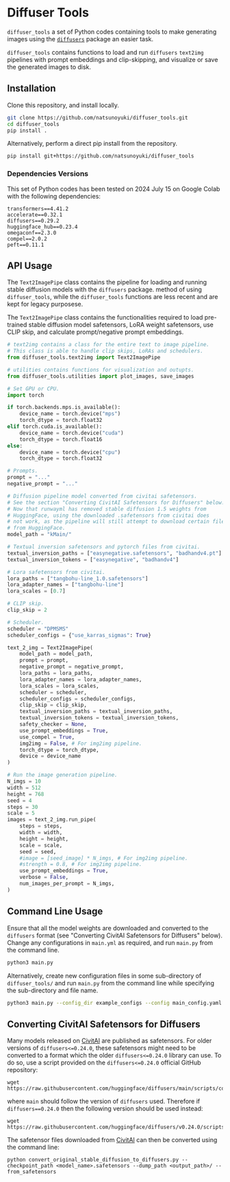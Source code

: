 # Diffuser Tools 
`diffuser_tools` a set of Python codes containing tools to make generating images using the <a href = "https://github.com/huggingface/diffusers">`diffusers`</a> package an easier task.

`diffuser_tools` contains functions to load and run `diffusers` `text2img` pipelines with prompt embeddings and clip-skipping, and visualize or save the generated images to disk. 

## Installation
Clone this repository, and install locally.
```bash
git clone https://github.com/natsunoyuki/diffuser_tools.git
cd diffuser_tools
pip install .
```

Alternatively, perform a direct pip install from the repository.
```bash
pip install git+https://github.com/natsunoyuki/diffuser_tools
```

### Dependencies Versions
This set of Python codes has been tested on 2024 July 15 on Google Colab with the following dependencies:
```
transformers==4.41.2
accelerate==0.32.1
diffusers==0.29.2
huggingface_hub==0.23.4
omegaconf==2.3.0
compel==2.0.2
peft==0.11.1
```

## API Usage 
The `Text2ImagePipe` class contains the pipeline for loading and running stable diffusion models with the `diffusers` package.
 method of using `diffuser_tools`, while the `diffuser_tools` functions are less recent and are kept for legacy purposese.

The `Text2ImagePipe` class contains the functionalities required to load pre-trained stable diffusion model safetensors, LoRA weight safetensors, use CLIP skip, and calculate prompt/negative prompt embeddings.

```python
# text2img contains a class for the entire text to image pipeline.
# This class is able to handle clip skips, LoRAs and schedulers.
from diffuser_tools.text2img import Text2ImagePipe

# utilities contains functions for visualization and outupts.
from diffuser_tools.utilities import plot_images, save_images

# Set GPU or CPU.
import torch

if torch.backends.mps.is_available():
    device_name = torch.device("mps")
    torch_dtype = torch.float32
elif torch.cuda.is_available():
    device_name = torch.device("cuda")
    torch_dtype = torch.float16
else:
    device_name = torch.device("cpu")
    torch_dtype = torch.float32

# Prompts.
prompt = "..."
negative_prompt = "..."

# Diffusion pipeline model converted from civitai safetensors.
# See the section "Converting CivitAI Safetensors for Diffusers" below.
# Now that runwayml has removed stable diffusion 1.5 weights from 
# HuggingFace, using the downloaded .safetensors from civitai does
# not work, as the pipeline will still attempt to download certain files
# from HuggingFace. 
model_path = "kMain/"

# Textual inversion safetensors and pytorch files from civitai.
textual_inversion_paths = ["easynegative.safetensors", "badhandv4.pt"]
textual_inversion_tokens = ["easynegative", "badhandv4"]

# Lora safetensors from civitai.
lora_paths = ["tangbohu-line_1.0.safetensors"]
lora_adapter_names = ["tangbohu-line"]
lora_scales = [0.7]

# CLIP skip.
clip_skip = 2

# Scheduler.
scheduler = "DPMSMS"
scheduler_configs = {"use_karras_sigmas": True}

text_2_img = Text2ImagePipe(
    model_path = model_path,
    prompt = prompt,
    negative_prompt = negative_prompt,
    lora_paths = lora_paths,
    lora_adapter_names = lora_adapter_names,
    lora_scales = lora_scales,
    scheduler = scheduler,
    scheduler_configs = scheduler_configs,
    clip_skip = clip_skip,
    textual_inversion_paths = textual_inversion_paths,
    textual_inversion_tokens = textual_inversion_tokens,
    safety_checker = None,
    use_prompt_embeddings = True,
    use_compel = True,
    img2img = False, # For img2img pipeline.
    torch_dtype = torch_dtype,
    device = device_name
)

# Run the image generation pipeline.
N_imgs = 10
width = 512
height = 768
seed = 4
steps = 30
scale = 5
images = text_2_img.run_pipe(
    steps = steps,
    width = width,
    height = height,
    scale = scale,
    seed = seed,
    #image = [seed_image] * N_imgs, # For img2img pipeline.
    #strength = 0.8, # For img2img pipeline.
    use_prompt_embeddings = True,
    verbose = False,
    num_images_per_prompt = N_imgs,
)
```

## Command Line Usage
Ensure that all the model weights are downloaded and converted to the `diffusers` format (see "Converting CivitAI Safetensors for Diffusers" below). Change any configurations in `main.yml` as required, and run `main.py` from the command line.
```bash
python3 main.py
```
Alternatively, create new configuration files in some sub-directory of `diffuser_tools/` and run `main.py` from the command line while specifying the sub-directory and file name.
```bash
python3 main.py --config_dir example_configs --config main_config.yaml
```

## Converting CivitAI Safetensors for Diffusers
Many models released on <a href = "https://civitai.com">CivitAI</a> are published as safetensors. For older versions of `diffusers<=0.24.0`, these safetensors might need to be converted to a format which the older `diffusers<=0.24.0` library can use. To do so, use a script provided on the `diffusers<=0.24.0` official GitHub repository:
```
wget https://raw.githubusercontent.com/huggingface/diffusers/main/scripts/convert_original_stable_diffusion_to_diffusers.py
```
where `main` should follow the version of `diffusers` used. Therefore if `diffusers==0.24.0` then the following version should be used instead:
```
wget https://raw.githubusercontent.com/huggingface/diffusers/v0.24.0/scripts/convert_original_stable_diffusion_to_diffusers.py
```
The safetensor files downloaded from <a href = "https://civitai.com">CivitAI</a> can then be converted using the command line:
```
python convert_original_stable_diffusion_to_diffusers.py --checkpoint_path <model_name>.safetensors --dump_path <output_path>/ --from_safetensors
```
